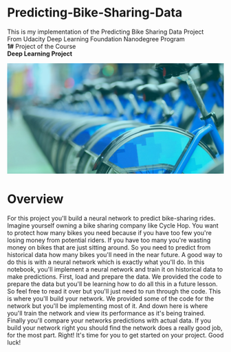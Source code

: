# Predicting-Bike-Sharing-Data
This is my implementation of the Predicting Bike Sharing Data Project<br/>
From Udacity Deep Learning Foundation Nanodegree Program<br/>
**1#** Project of the Course<br/>
**Deep Learning Project**

![jpg](imgs/img1.jpg)

# Overview
For this project you'll build a
neural network to predict bike-sharing
rides. Imagine yourself owning a bike sharing
company like Cycle Hop. You want to
protect how many bikes you need because
if you have too few you're losing money
from potential riders. If you have too
many you're wasting money on bikes that
are just sitting around. So you need to
predict from historical data how many
bikes you'll need in the near future. A
good way to do this is with a neural
network which is exactly what you'll do.
In this notebook, you'll implement a
neural network and train it on
historical data to make predictions.
First, load and prepare the data. We
provided the code to prepare the data
but you'll be learning how to do all
this in a future lesson. So feel free to
read it over but you'll just need to run
through the code.
This is where you'll build your network.
We provided some of the code for the
network but you'll be implementing most
of it. And down here is where you'll
train the network and view its
performance as it's being trained.
Finally you'll compare your networks
predictions with actual data. If you
build your network right you should find
the network does a really good job, for
the most part. Right! It's time for you to get
started on your project.
Good luck!
